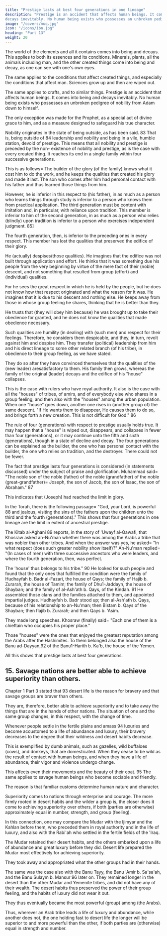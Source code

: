 ```yaml
---
title: "Prestige lasts at best four generations in one lineage"
description: "Prestige is an accident that affects human beings. It comes into being and
decays inevitably. No human being exists who possesses an unbroken pedigree of nobility from Adam down to himself"
image: "/covers/muq.jpg"
icon: "/icons/ibn.jpg"
heading: "Part 13"
weight: 20
---
```




<!-- ## 14. Prestige lasts at best four generations in one lineage -->

<!-- 82 -->

The world of the elements and all it contains comes into being and decays. This applies to both its essences and its conditions. Minerals, plants, all the animals including man, and the other created things come into being and decay, as one can see with one's own eyes. 

The same applies to the conditions that affect created things, and especially the conditions that affect man. Sciences grow up and then are wiped out. 

The same applies to crafts, and to similar things. Prestige is an accident that affects human beings. It comes into being and
decays inevitably. No human being exists who possesses an unbroken pedigree of nobility from Adam down to himself. 

The only exception was made for the Prophet, as a special act of divine grace to him, and as a measure designed to safeguard his true character. 

Nobility originates in the state of being outside, as has been said. 83 That is, being outside of 84 leadership and nobility and being in a vile, humble station, devoid of prestige. This means that all nobility and prestige is preceded by the non-
existence of nobility and prestige, as is the case with every created thing. It reaches its end in a single family within four successive generations. 

This is as follows= The builder of the glory (of the family) knows what it cost him to do the work, and he keeps the qualities that created his glory and made it last. The son who comes after him had personal contact with his father and thus learned those things from him.

However, he is inferior in this respect to (his father), in as much as a person who learns things through study is inferior to a person who knows them from practical application. The third generation must be content with imitation and, in particular, with reliance upon tradition. This member is inferior to him of the second generation, in as much as a person who relies (blindly) upon tradition is inferior to a person who exercises independent judgment. 85]

The fourth generation, then, is inferior to the preceding ones in every respect. This member has lost the qualities that preserved the edifice of their glory.

He (actually) despises(those qualities). He imagines that the edifice was not built through application and effort. He thinks that it was something due his people from the very beginning by virtue of the mere fact of their (noble) descent, and not something that resulted from group (effort) and (individual) qualities. 

For he sees the great respect in which he is held by the people, but he does not know how that respect originated and what the reason for it was. He imagines that it is due to his descent and nothing else. He keeps away from those in whose group feeling he shares, thinking that he is better than they. 

He trusts that (they will obey him because) he was brought up to take their obedience for granted, and he does not know the qualities that made obedience necessary. 

Such qualities are humility (in dealing) with (such men) and respect for their feelings. Therefore, he considers them despicable, and they, in turn, revolt against him and despise him. They transfer (political) leadership from him and his direct lineage to some other related branch (of his tribe), in obedience to their group feeling, as we have stated. 

They do so after they have convinced themselves that the qualities of the (new leader) aresatisfactory to them. His family then grows, whereas the family of the original (leader) decays and the edifice of his "house" collapses.

This is the case with rulers who have royal authority. It also is the case with all the "houses" of tribes, of amirs, and of everybody else who shares in a group feeling, and then also with the "houses" among the urban population. When one
"house" goes down, another one rises in (another group of) the same descent. "If He
wants them to disappear, He causes them to do so, and brings forth a new creation.
This is not difficult for God." 86

The rule of four (generations) with respect to prestige usually holds true. It may happen that a "house" is wiped out, disappears, and collapses in fewer than four (generations), or it may continue unto the fifth and sixth (generations), though
in a state of decline and decay. The four generations can be explained as the builder, the one who has personal contact with the builder, the one who relies on tradition, and the destroyer. There could not be fewer.

The fact that prestige lasts four generations is considered (in statements discussed) under the subject of praise and glorification. Muhammad said= "The noble son of the noble (father) of the noble (grandfather) of the noble (great-grandfather)= Joseph, the son of Jacob, the son of Isaac, the son of Abraham." 87

This indicates that (Joseph) had reached the limit in glory.

In the Torah, there is the following passage= "God, your Lord, is powerful 88 and jealous, visiting the sins of the fathers upon the children unto the third and the fourth (generations)." This shows that four generations in one lineage are the limit
in extent of ancestral prestige. 

The Kitab al-Aghani 89 reports, in the story of 'Uwayf al-Qawafi, that Khosraw asked an-Nu'man whether there was among the Arabs a tribe that was nobler than other tribes. And when the answer was yes, he asked= "In what respect
(does such greater nobility show itself)?" An-Nu'man replied= "(In cases of men)
with three successive ancestors who were leaders, and where the fourth generation,
then, was perfect. 

The 'house' thus belongs to his tribe." 90 He looked for such people and found that the only ones that fulfilled the condition were the family of Hudhayfah b. Badr al-Fazari, the house of Qays; the family of Hajib b. Zurarah, the
house of Tamim; the family of Dhu1-Jaddayn, the house of Shayban; and the family of al-Ash'ath b. Qays, of the Kindah. 91 He assembled those clans and the families attached to them, and appointed impartial judges. Hudhayfah b. Badr stood up; then
al-Ash'ath b. Qays, because of his relationship to an-Nu'man; then Bistam b. Qays of the Shayban; then flajib b. Zurarah; and then Qays b. 'Asim. 

They made long speeches. Khosraw (finally) said= "Each one of them is a chieftain who occupies his
proper place."

Those "houses" were the ones that enjoyed the greatest reputation among the Arabs after the Hashimites. To them belonged also the house of the Banu ad-Dayyan,92 of the Banu1-Harith b. Ka'b, the house of the Yemen.

All this shows that prestige lasts at best four generations. 


## 15. Savage nations are better able to achieve superiority than others.

Chapter 1 Part 3 stated that 93 desert life is the reason for bravery and that savage groups are braver than others. 

They are, therefore, better able to achieve superiority and to take away the things that are in the hands of other nations. The situation of one and the same group changes, in this respect, with the change of time. 

Whenever people settle in the fertile plains and amass 94 luxuries and become accustomed to a life of abundance and luxury, their bravery decreases to the degree that their wildness and desert habits decrease.

This is exemplified by dumb animals, such as gazelles, wild buffaloes (cows), and donkeys, that are domesticated. When they cease to be wild as the result of contact with human beings, and when they have a life of abundance, their vigor
and violence undergo change. 

This affects even their movements and the beauty of their coat. 95 The same applies to savage human beings who become sociable and friendly.

The reason is that familiar customs determine human nature and character.

Superiority comes to nations through enterprise and courage. The more firmly rooted in desert habits and the wilder a group is, the closer does it come to achieving superiority over others, if both (parties are otherwise) approximately equal in
number, strength, and group (feeling). 

In this connection, one may compare the Mudar with the Ijimyar and the Kahlan before them, who preceded them in royal authority and in the life of luxury, and also with the Rabi'ah who settled in the fertile fields of the 'Iraq. 

The Mudar retained their desert habits, and the others embarked upon a life of abundance and great luxury before they did. Desert life prepared the Mudar most effectively for achieving superiority. 

They took away and appropriated what the other groups had in their hands.

The same was the case also with the Banu Tayy, the Banu 'Amir b. Sa'sa'ah, and the Banu Sulaym b. Mansur 96 later on. They remained longer in the desert than the other Mudar and Yemenite tribes, and did not have any of their wealth. The desert habits thus preserved the power of their group feeling, and the habits of luxury did not wear it out. 

They thus eventually became the most powerful (group) among (the Arabs). 

Thus, wherever an Arab tribe leads a life of luxury and abundance, while another does not, the one holding fast to desert life the longer will be superior to and more powerful than the other, if both parties are (otherwise) equal in strength and number.
